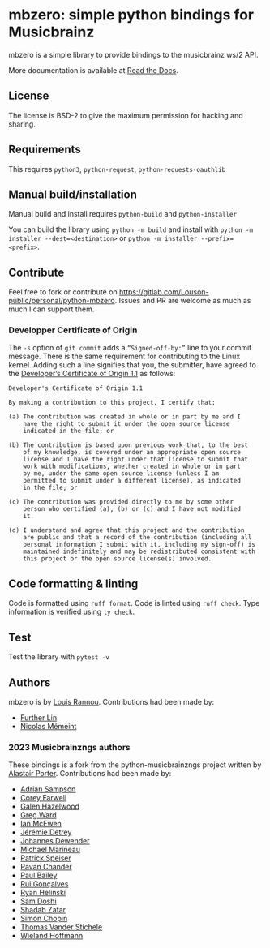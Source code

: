 # mbzero: simple python bindings for Musicbrainz

mbzero is a simple library to provide bindings to the musicbrainz ws/2 API.

More documentation is available at
[Read the Docs](https://mbzero.readthedocs.io).

## License

The license is BSD-2 to give the maximum permission for hacking and sharing.

## Requirements

This requires `python3`, `python-request`, `python-requests-oauthlib`

## Manual build/installation

Manual build and install requires `python-build` and `python-installer`

You can build the library using `python -m build` and install with `python -m
installer --dest=<destination>` or `python -m installer --prefix=<prefix>`.

## Contribute

Feel free to fork or contribute on
<https://gitlab.com/Louson-public/personal/python-mbzero>. Issues and PR are
welcome as much as much I can support them.

### Developper Certificate of Origin

The `-s` option of `git commit` adds a `“Signed-off-by:”` line to your commit
message. There is the same requirement for contributing to the Linux
kernel. Adding such a line signifies that you, the submitter, have agreed to the
[Developer’s Certificate of Origin 1.1](https://developercertificate.org) as
follows:

```
Developer's Certificate of Origin 1.1

By making a contribution to this project, I certify that:

(a) The contribution was created in whole or in part by me and I
    have the right to submit it under the open source license
    indicated in the file; or

(b) The contribution is based upon previous work that, to the best
    of my knowledge, is covered under an appropriate open source
    license and I have the right under that license to submit that
    work with modifications, whether created in whole or in part
    by me, under the same open source license (unless I am
    permitted to submit under a different license), as indicated
    in the file; or

(c) The contribution was provided directly to me by some other
    person who certified (a), (b) or (c) and I have not modified
    it.

(d) I understand and agree that this project and the contribution
    are public and that a record of the contribution (including all
    personal information I submit with it, including my sign-off) is
    maintained indefinitely and may be redistributed consistent with
    this project or the open source license(s) involved.
```

## Code formatting & linting

Code is formatted using `ruff format`.
Code is linted using `ruff check`.
Type information is verified using `ty check`.

## Test

Test the library with `pytest -v`

## Authors

mbzero is by [Louis Rannou](https://gitlab.com/louson). Contributions had been
made by:

* [Further Lin](https://gitlab.com/i.further)
* [Nicolas Mémeint](https://github.com/nicomem)

### 2023 Musicbrainzngs authors

These bindings is a fork from the python-musicbrainzngs project written by
[Alastair Porter](http://github.com/alastair). Contributions had been made
by:

* [Adrian Sampson](https://github.com/sampsyo)
* [Corey Farwell](https://github.com/frewsxcv)
* [Galen Hazelwood](https://github.com/galenhz)
* [Greg Ward](https://github.com/gward)
* [Ian McEwen](https://github.com/ianmcorvidae)
* [Jérémie Detrey](https://github.com/jdetrey)
* [Johannes Dewender](https://github.com/JonnyJD)
* [Michael Marineau](https://github.com/marineam)
* [Patrick Speiser](https://github.com/doskir)
* [Pavan Chander](https://github.com/navap)
* [Paul Bailey](https://github.com/paulbailey)
* [Rui Gonçalves](https://github.com/ruippeixotog)
* [Ryan Helinski](https://github.com/rlhelinski)
* [Sam Doshi](https://github.com/samdoshi)
* [Shadab Zafar](https://github.com/dufferzafar)
* [Simon Chopin](https://github.com/laarmen)
* [Thomas Vander Stichele](https://github.com/thomasvs)
* [Wieland Hoffmann](https://github.com/mineo)
